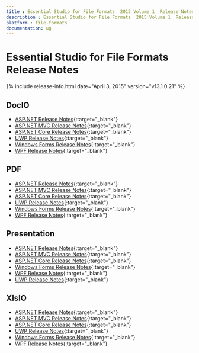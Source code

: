 ```yaml
---
title : Essential Studio for File Formats  2015 Volume 1  Release Notes  
description : Essential Studio for File Formats  2015 Volume 1  Release Notes  
platform : file-formats
documentation: ug
---
```


# Essential Studio for File Formats  Release Notes  

{% include release-info.html date="April 3, 2015"  version="v13.1.0.21" %} 

## DocIO

* [ASP.NET Release Notes](/aspnet/release-notes/v13.1.0.21#docio){:target="_blank"}
* [ASP.NET MVC Release Notes](/aspnetmvc/release-notes/v13.1.0.21#docio){:target="_blank"}
* [ASP.NET Core Release Notes](/aspnet-core/release-notes/v13.1.0.21#docio){:target="_blank"}
* [UWP Release Notes](/uwp/release-notes/v13.1.0.21#docio){:target="_blank"}
* [Windows Forms Release Notes](/windowsforms/release-notes/v13.1.0.21#docio){:target="_blank"}
* [WPF Release Notes](/wpf/release-notes/v13.1.0.21#docio){:target="_blank"}


## PDF

* [ASP.NET Release Notes](/aspnet/release-notes/v13.1.0.21#pdf){:target="_blank"}
* [ASP.NET MVC Release Notes](/aspnetmvc/release-notes/v13.1.0.21#pdf){:target="_blank"}
* [ASP.NET Core Release Notes](/aspnet-core/release-notes/v13.1.0.21#pdf){:target="_blank"}
* [UWP Release Notes](/uwp/release-notes/v13.1.0.21#pdf){:target="_blank"}
* [Windows Forms Release Notes](/windowsforms/release-notes/v13.1.0.21#pdf){:target="_blank"}
* [WPF Release Notes](/wpf/release-notes/v13.1.0.21#pdf){:target="_blank"}


## Presentation

* [ASP.NET Release Notes](/aspnet/release-notes/v13.1.0.21#presentation){:target="_blank"}
* [ASP.NET MVC Release Notes](/aspnetmvc/release-notes/v13.1.0.21#presentation){:target="_blank"}
* [ASP.NET Core Release Notes](/aspnet-core/release-notes/v13.1.0.21#presentation){:target="_blank"}
* [Windows Forms Release Notes](/windowsforms/release-notes/v13.1.0.21#presentation){:target="_blank"}
* [WPF Release Notes](/wpf/release-notes/v13.1.0.21#presentation){:target="_blank"}
* [UWP Release Notes](/uwp/release-notes/v13.1.0.21#presentation){:target="_blank"}


## XlsIO

* [ASP.NET Release Notes](/aspnet/release-notes/v13.1.0.21#xlsio){:target="_blank"}
* [ASP.NET MVC Release Notes](/aspnetmvc/release-notes/v13.1.0.21#xlsio){:target="_blank"}
* [ASP.NET Core Release Notes](/aspnet-core/release-notes/v13.1.0.21#xlsio){:target="_blank"}
* [UWP Release Notes](/uwp/release-notes/v13.1.0.21#xlsio){:target="_blank"}
* [Windows Forms Release Notes](/windowsforms/release-notes/v13.1.0.21#xlsio){:target="_blank"}
* [WPF Release Notes](/wpf/release-notes/v13.1.0.21#xlsio){:target="_blank"}